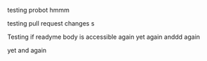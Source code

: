 testing probot hmmm

testing pull request changes
s


Testing if readyme body is accessible 
again
yet again
anddd again


yet and again
